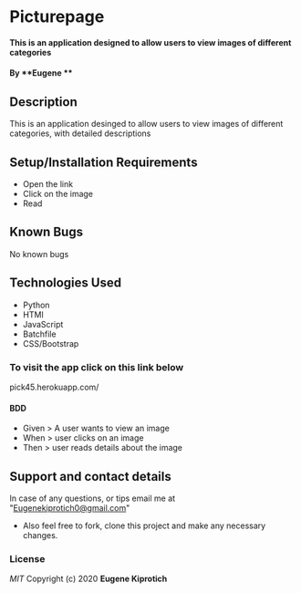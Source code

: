 # Picturepage

#### This is an application designed to allow users to view images of different categories
#### By **Eugene **
## Description
This is an application desinged to allow users to view images of different categories, with detailed descriptions 
## Setup/Installation Requirements
* Open the link 
* Click on the image
* Read
## Known Bugs
No known bugs
## Technologies Used
* Python
* HTMl
* JavaScript
* Batchfile
* CSS/Bootstrap
### To visit the app click on this link below
pick45.herokuapp.com/
#### BDD
* Given > A user wants to view an image
* When  > user clicks on an image 
* Then > user reads details about the image
## Support and contact details
In case of any questions, or tips email me at "Eugenekiprotich0@gmail.com" 
* Also feel free to fork, clone this project and make any necessary changes.
### License
*MIT*
Copyright (c) 2020 **Eugene Kiprotich**
  

